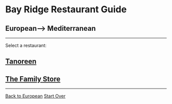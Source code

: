 # Bay Ridge Restaurant Guide
## European--> Mediterranean
---
Select a restaurant:
## [Tanoreen](https://tanoreen.com/)
## [The Family Store](http://familystorecooks.com/)
---
[Back to European](european.md)
[Start Over](../home.md)